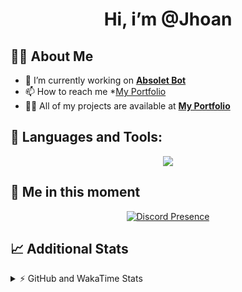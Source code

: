 <h1 align="center">Hi, i’m @Jhoan</h1>

## 🙋‍♂️ About Me

- 🔭 I’m currently working on **[Absolet Bot](https://strider.cloud)**
- 📫 How to reach me *[My Portfolio](https://jhoan.me/contact)
- 👨‍💻 All of my projects are available at **[My Portfolio](https://jhoan.me)**

## 🚀 Languages and Tools:
<p align="center">
  <a href="https://skillicons.dev">
    <img src="https://skillicons.dev/icons?i=js,ts,html,css,bootstrap,nodejs,express,vscode,neovim,vim,atom,cloudflare,git,github,discord,bots,linux,mongodb,nginx,redis,wordpress,heroku&perline=11" />
  </a>
</p>
  
## 👤 Me in this moment
<p align="center">
    <a href="https://discord.com/users/612460795124776960" target="_blank" rel="nofollow">
        <img src="https://lanyard-profile-readme.vercel.app/api/612460795124776960?idleMessage=Probably%20coding%20Absolet..." alt="Discord Presence" align="center">
    </a>
</p>

## 📈 Additional Stats
<details>
    <summary>⚡ GitHub and WakaTime Stats</summary>
    <br/>

<!--START_SECTION:waka-->
![Code Time](http://img.shields.io/badge/Code%20Time-549%20hrs%2048%20mins-blue)

**🐱 My GitHub Data** 

> 🏆 1,101 Contributions in the Year 2022
 > 
> 📦 170.1 kB Used in GitHub's Storage 
 > 
> 💼 Opted to Hire
 > 
> 📜 4 Public Repositories 
 > 
> 🔑 39 Private Repositories  
 > 
**I'm an Early 🐤** 

```text
🌞 Morning    91 commits     ██░░░░░░░░░░░░░░░░░░░░░░░   10.67% 
🌆 Daytime    392 commits    ███████████░░░░░░░░░░░░░░   45.96% 
🌃 Evening    331 commits    █████████░░░░░░░░░░░░░░░░   38.8% 
🌙 Night      39 commits     █░░░░░░░░░░░░░░░░░░░░░░░░   4.57%

```
📅 **I'm Most Productive on Saturday** 

```text
Monday       123 commits    ███░░░░░░░░░░░░░░░░░░░░░░   14.42% 
Tuesday      135 commits    ████░░░░░░░░░░░░░░░░░░░░░   15.83% 
Wednesday    141 commits    ████░░░░░░░░░░░░░░░░░░░░░   16.53% 
Thursday     93 commits     ██░░░░░░░░░░░░░░░░░░░░░░░   10.9% 
Friday       131 commits    ███░░░░░░░░░░░░░░░░░░░░░░   15.36% 
Saturday     159 commits    ████░░░░░░░░░░░░░░░░░░░░░   18.64% 
Sunday       71 commits     ██░░░░░░░░░░░░░░░░░░░░░░░   8.32%

```


📊 **This Week I Spent My Time On** 

```text
⌚︎ Time Zone: America/Bogota

💬 Programming Languages: 
TypeScript               5 hrs 51 mins       ██████████████████░░░░░░░   75.25% 
JavaScript               1 hr 9 mins         ███░░░░░░░░░░░░░░░░░░░░░░   14.97% 
JSON                     22 mins             █░░░░░░░░░░░░░░░░░░░░░░░░   4.75% 
Markdown                 15 mins             ░░░░░░░░░░░░░░░░░░░░░░░░░   3.21% 
YAML                     7 mins              ░░░░░░░░░░░░░░░░░░░░░░░░░   1.59%

🔥 Editors: 
VS Code                  7 hrs 47 mins       █████████████████████████   100.0%

🐱‍💻 Projects: 
bloom                    6 hrs 14 mins       ████████████████████░░░░░   80.09% 
dilva                    52 mins             ██░░░░░░░░░░░░░░░░░░░░░░░   11.2% 
bloom-docs               39 mins             ██░░░░░░░░░░░░░░░░░░░░░░░   8.47% 
injector                 1 min               ░░░░░░░░░░░░░░░░░░░░░░░░░   0.24%

💻 Operating System: 
Linux                    7 hrs 47 mins       █████████████████████████   100.0%

```

**I Mostly Code in JavaScript** 

```text
JavaScript               17 repos            ███████████████░░░░░░░░░░   60.71% 
TypeScript               5 repos             ████░░░░░░░░░░░░░░░░░░░░░   17.86% 
Java                     3 repos             ██░░░░░░░░░░░░░░░░░░░░░░░   10.71% 
Shell                    1 repo              █░░░░░░░░░░░░░░░░░░░░░░░░   3.57% 
CSS                      1 repo              █░░░░░░░░░░░░░░░░░░░░░░░░   3.57%

```



 Last Updated on 29/12/2022 11:09:53 UTC
<!--END_SECTION:waka-->
</details>
